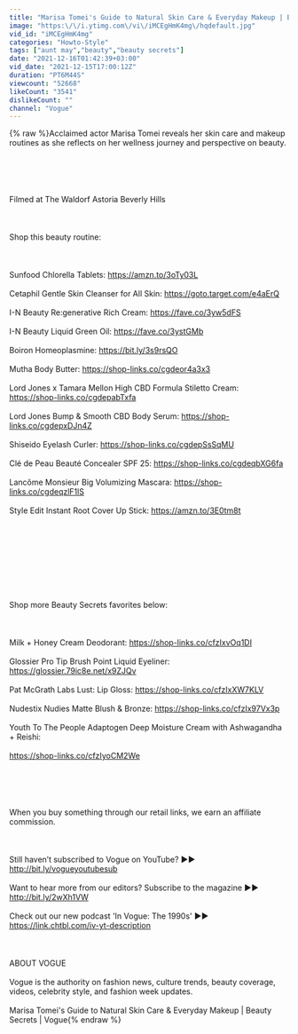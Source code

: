 ```yaml
---
title: "Marisa Tomei's Guide to Natural Skin Care & Everyday Makeup | Beauty Secrets | Vogue"
image: "https:\/\/i.ytimg.com\/vi\/iMCEgHmK4mg\/hqdefault.jpg"
vid_id: "iMCEgHmK4mg"
categories: "Howto-Style"
tags: ["aunt may","beauty","beauty secrets"]
date: "2021-12-16T01:42:39+03:00"
vid_date: "2021-12-15T17:00:12Z"
duration: "PT6M44S"
viewcount: "52668"
likeCount: "3541"
dislikeCount: ""
channel: "Vogue"
---
```

{% raw %}Acclaimed actor Marisa Tomei reveals her skin care and makeup routines as she reflects on her wellness journey and perspective on beauty.<br /><br /><br /><br /><br /><br />Filmed at The Waldorf Astoria Beverly Hills<br /><br /><br /><br />Shop this beauty routine:<br /><br /><br /><br />Sunfood Chlorella Tablets: <a rel="nofollow" target="blank" href="https://amzn.to/3oTy03L">https://amzn.to/3oTy03L</a><br /><br />Cetaphil Gentle Skin Cleanser for All Skin: <a rel="nofollow" target="blank" href="https://goto.target.com/e4aErQ">https://goto.target.com/e4aErQ</a><br /><br />I-N Beauty Re:generative Rich Cream: <a rel="nofollow" target="blank" href="https://fave.co/3yw5dFS">https://fave.co/3yw5dFS</a><br /><br />I-N Beauty Liquid Green Oil: <a rel="nofollow" target="blank" href="https://fave.co/3ystGMb">https://fave.co/3ystGMb</a><br /><br />Boiron Homeoplasmine: <a rel="nofollow" target="blank" href="https://bit.ly/3s9rsQO">https://bit.ly/3s9rsQO</a><br /><br />Mutha Body Butter: <a rel="nofollow" target="blank" href="https://shop-links.co/cgdeor4a3x3">https://shop-links.co/cgdeor4a3x3</a><br /><br />Lord Jones x Tamara Mellon High CBD Formula Stiletto Cream: <a rel="nofollow" target="blank" href="https://shop-links.co/cgdepabTxfa">https://shop-links.co/cgdepabTxfa</a><br /><br />Lord Jones Bump &amp; Smooth CBD Body Serum: <a rel="nofollow" target="blank" href="https://shop-links.co/cgdepxDJn4Z">https://shop-links.co/cgdepxDJn4Z</a><br /><br />Shiseido Eyelash Curler: <a rel="nofollow" target="blank" href="https://shop-links.co/cgdepSsSqMU">https://shop-links.co/cgdepSsSqMU</a><br /><br />Clé de Peau Beauté Concealer SPF 25: <a rel="nofollow" target="blank" href="https://shop-links.co/cgdeqbXG6fa">https://shop-links.co/cgdeqbXG6fa</a><br /><br />Lancôme Monsieur Big Volumizing Mascara: <a rel="nofollow" target="blank" href="https://shop-links.co/cgdeqzlF1lS">https://shop-links.co/cgdeqzlF1lS</a><br /><br />Style Edit Instant Root Cover Up Stick: <a rel="nofollow" target="blank" href="https://amzn.to/3E0tm8t">https://amzn.to/3E0tm8t</a><br /><br /><br /><br /><br /><br /><br /><br /><br /><br />Shop more Beauty Secrets favorites below:<br /><br /><br /><br />Milk + Honey Cream Deodorant: <a rel="nofollow" target="blank" href="https://shop-links.co/cfzIxvOq1DI">https://shop-links.co/cfzIxvOq1DI</a><br /><br />Glossier Pro Tip Brush Point Liquid Eyeliner: <a rel="nofollow" target="blank" href="https://glossier.79ic8e.net/x9ZJQv">https://glossier.79ic8e.net/x9ZJQv</a><br /><br />Pat McGrath Labs Lust: Lip Gloss: <a rel="nofollow" target="blank" href="https://shop-links.co/cfzIxXW7KLV">https://shop-links.co/cfzIxXW7KLV</a><br /><br />Nudestix Nudies Matte Blush &amp; Bronze: <a rel="nofollow" target="blank" href="https://shop-links.co/cfzIx97Vx3p">https://shop-links.co/cfzIx97Vx3p</a><br /><br />Youth To The People Adaptogen Deep Moisture Cream with Ashwagandha + Reishi:<br /><br /><a rel="nofollow" target="blank" href="https://shop-links.co/cfzIyoCM2We">https://shop-links.co/cfzIyoCM2We</a><br /><br /><br /><br /><br /><br />When you buy something through our retail links, we earn an affiliate commission.<br /><br /><br /><br />Still haven’t subscribed to Vogue on YouTube? ►► <a rel="nofollow" target="blank" href="http://bit.ly/vogueyoutubesub">http://bit.ly/vogueyoutubesub</a><br /><br />Want to hear more from our editors? Subscribe to the magazine ►► <a rel="nofollow" target="blank" href="http://bit.ly/2wXh1VW">http://bit.ly/2wXh1VW</a><br /><br />Check out our new podcast 'In Vogue: The 1990s'  ►► <a rel="nofollow" target="blank" href="https://link.chtbl.com/iv-yt-description">https://link.chtbl.com/iv-yt-description</a><br /><br /> <br /><br />ABOUT VOGUE<br /><br />Vogue is the authority on fashion news, culture trends, beauty coverage, videos, celebrity style, and fashion week updates. <br /><br />Marisa Tomei's Guide to Natural Skin Care &amp; Everyday Makeup | Beauty Secrets | Vogue{% endraw %}
